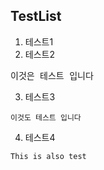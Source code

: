 ## TestList
1. 테스트1
2. 테스트2
<pre>이것은 테스트 입니다</pre>
3. 테스트3
```
이것도 테스트 입니다
```

4. 테스트4
```
This is also test
```
